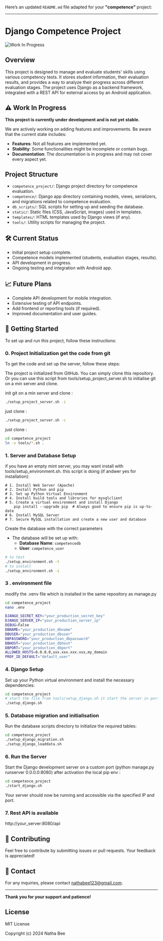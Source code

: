 Here’s an updated `README.md` file adapted for your **"competence"** project:

---

# Django Competence Project

![Work In Progress](https://img.shields.io/badge/status-work%20in%20progress-yellow)

## Overview

This project is designed to manage and evaluate students' skills using various competency tests. It stores student information, their evaluation results, and provides a way to analyze their progress across different evaluation stages. The project uses Django as a backend framework, integrated with a REST API for external access by an Android application.

## ⚠️ Work In Progress

**This project is currently under development and is not yet stable.**

We are actively working on adding features and improvements. Be aware that the current state includes:

- **Features**: Not all features are implemented yet.
- **Stability**: Some functionalities might be incomplete or contain bugs.
- **Documentation**: The documentation is in progress and may not cover every aspect yet.

## Project Structure

- `competence_project/`: Django project directory for competence evaluation.
- `competence/`: Django app directory containing models, views, serializers, and migrations related to competence evaluation.
- `db_scripts/`: SQL scripts for setting up and seeding the database.
- `static/`: Static files (CSS, JavaScript, images) used in templates.
- `templates/`: HTML templates used by Django views (if any).
- `tools/`: Utility scripts for managing the project.

## 🛠️ Current Status

- Initial project setup complete.
- Competence models implemented (students, evaluation stages, results).
- API development in progress.
- Ongoing testing and integration with Android app.

## 📈 Future Plans

- Complete API development for mobile integration.
- Extensive testing of API endpoints.
- Add frontend or reporting tools (if required).
- Improved documentation and user guides.

## 🚀 Getting Started

To set up and run this project, follow these instructions:

### 0. Project Initialization get the code from git
To get the code and set up the server, follow these steps:

The project is initialized from GitHub. You can simply clone this repository. Or you can use this script from tools/setup_project_server.sh to initialise git on a min server and clone.


init git on a min server and clone : 
```bash 
./setup_project_server.sh -i
```

just clone : 
```bash 
./setup_project_server.sh -c
```

just clone : 
```bash 
cd competence_project 
ln -s tools/*.sh .
```


### 1. Server and Database Setup

if you have an empty mint server, you may want install with tools/setup_environment.sh. this script is doing (if andwer yes for installation): 

    # 1. Install Web Server (Apache)  
    # 2. Install Python and pip  
    # 3. Set up Python Virtual Environment 
    # 4. Install build tools and libraries for mysqlclient
    # 5. Create a virtual environment and install Django
        pip install --upgrade pip  # Always good to ensure pip is up-to-date
    # 6. Install MySQL Server
    # 7. Secure MySQL installation and create a new user and database

Create the database with the correct parameters
- The database will be set up with:
  - **Database Name**: `competencedb`
  - **User**: `competence_user`


```bash 
# to test
./setup_environment.sh -t
# to install
./setup_environment.sh -i
```


###   3 . environment file

modify the  .venv file which is installed in the same repository as manage.py
```bash
cd competence_project
nano .env
``` 


```bash
DJANGO_SECRET_KEY="your_production_secret_key"
DJANGO_SERVER_IP="your_production_server_ip"
DEBUG=False
DBNAME="your_production_dbname"
DBUSER="your_production_dbuser"
DBPASSWORD="your_production_dbpassword"
DBHOST="your_production_dbhost"
DBPORT="your_production_dbport"
ALLOWED_HOSTS=0.0.0.0,xxx.xxx.xxx.xxx,my_domain
PROF_ID_DEFAULT="default_user"
```

### 4. Django Setup

Set up your Python virtual environment and install the necessary dependencies:

```bash
cd competence_project
# start the file from tools/setup_django.sh it start the server in port 8080
./setup_django.sh
```


### 5. Database migration and initialisation

Run the database scripts  directory to initialize the required tables:
 
```bash
cd competence_project
./setup_django_migration.sh
./setup_django_loaddata.sh
```

### 6. Run the Server

Start the Django development server on a custom port (python manage.py runserver 0.0.0.0:8080) after activation the local pip env :

```bash
cd competence_project
./start_django.sh
``` 
Your server should now be running and accessible via the specified IP and port.


### 7. Rest API is available

http://your_server:8080/api





## 📢 Contributing

Feel free to contribute by submitting issues or pull requests. Your feedback is appreciated!

## 📧 Contact

For any inquiries, please contact [nathabee123@gmail.com](mailto:nathabee123@gmail.com).

---

**Thank you for your support and patience!**

## License

MIT License

Copyright (c) 2024 Natha Bee

 
